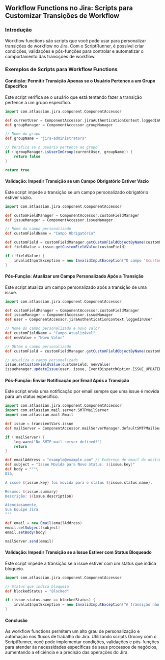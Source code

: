 ## Workflow Functions no Jira: Scripts para Customizar Transições de Workflow

### Introdução

Workflow functions são scripts que você pode usar para personalizar transições de workflow no Jira. Com o ScriptRunner, é possível criar condições, validações e pós-funções para controlar e automatizar o comportamento das transições de workflow.

### Exemplos de Scripts para Workflow Functions

#### Condição: Permitir Transição Apenas se o Usuário Pertence a um Grupo Específico

Este script verifica se o usuário que está tentando fazer a transição pertence a um grupo específico.

```groovy
import com.atlassian.jira.component.ComponentAccessor

def currentUser = ComponentAccessor.jiraAuthenticationContext.loggedInUser
def groupManager = ComponentAccessor.groupManager

// Nome do grupo
def groupName = "jira-administrators"

// Verifica se o usuário pertence ao grupo
if (!groupManager.isUserInGroup(currentUser, groupName)) {
    return false
}

return true
```

#### Validação: Impedir Transição se um Campo Obrigatório Estiver Vazio

Este script impede a transição se um campo personalizado obrigatório estiver vazio.

```groovy
import com.atlassian.jira.component.ComponentAccessor

def customFieldManager = ComponentAccessor.customFieldManager
def issueManager = ComponentAccessor.issueManager

// Nome do campo personalizado
def customFieldName = "Campo Obrigatório"

def customField = customFieldManager.getCustomFieldObjectByName(customFieldName)
def fieldValue = issue.getCustomFieldValue(customField)

if (!fieldValue) {
    invalidInputException = new InvalidInputException("O campo '$customFieldName' é obrigatório e não pode estar vazio.")
}
```

#### Pós-Função: Atualizar um Campo Personalizado Após a Transição

Este script atualiza um campo personalizado após a transição de uma issue.

```groovy
import com.atlassian.jira.component.ComponentAccessor

def customFieldManager = ComponentAccessor.customFieldManager
def issueManager = ComponentAccessor.issueManager
def user = ComponentAccessor.jiraAuthenticationContext.loggedInUser

// Nome do campo personalizado e novo valor
def customFieldName = "Campo Atualizável"
def newValue = "Novo Valor"

// Obtém o campo personalizado
def customField = customFieldManager.getCustomFieldObjectByName(customFieldName)

// Atualiza o campo personalizado
issue.setCustomFieldValue(customField, newValue)
issueManager.updateIssue(user, issue, EventDispatchOption.ISSUE_UPDATED, false)
```

#### Pós-Função: Enviar Notificação por Email Após a Transição

Este script envia uma notificação por email sempre que uma issue é movida para um status específico.

```groovy
import com.atlassian.jira.component.ComponentAccessor
import com.atlassian.mail.server.SMTPMailServer
import com.atlassian.mail.Email

def issue = transientVars.issue
def mailServer = ComponentAccessor.mailServerManager.defaultSMTPMailServer

if (!mailServer) {
    log.warn("No SMTP mail server defined!")
    return
}

def emailAddress = "example@example.com" // Endereço de email do destinatário
def subject = "Issue Movida para Novo Status: ${issue.key}"
def body = """\
Olá,

A issue ${issue.key} foi movida para o status ${issue.status.name}.

Resumo: ${issue.summary}
Descrição: ${issue.description}

Atenciosamente,
Sua Equipe Jira
"""

def email = new Email(emailAddress)
email.setSubject(subject)
email.setBody(body)

mailServer.send(email)
```

#### Validação: Impedir Transição se a Issue Estiver com Status Bloqueado

Este script impede a transição se a issue estiver com um status que indica bloqueio.

```groovy
import com.atlassian.jira.component.ComponentAccessor

// Status que indica bloqueio
def blockedStatus = "Blocked"

if (issue.status.name == blockedStatus) {
    invalidInputException = new InvalidInputException("A transição não pode ser realizada porque a issue está bloqueada.")
}
```

#### Conclusão

As workflow functions permitem um alto grau de personalização e automação nos fluxos de trabalho do Jira. Utilizando scripts Groovy com o ScriptRunner, você pode implementar condições, validações e pós-funções para atender às necessidades específicas de seus processos de negócios, aumentando a eficiência e a precisão das operações do Jira.